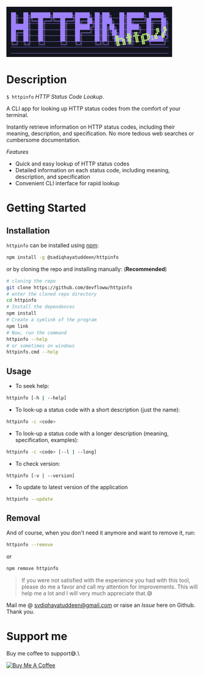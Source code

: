 ![logo](./src/assets/images/httpinfo-logo.png)
# Description
`$ httpinfo` _HTTP Status Code Lookup_.

A CLI app for looking up HTTP status codes from the comfort of your terminal.

Instantly retrieve information on HTTP status codes, including their meaning, description, and specification. No more tedious web searches or cumbersome documentation.

*Features*

- Quick and easy lookup of HTTP status codes
- Detailed information on each status code, including meaning, description, and specification
- Convenient CLI interface for rapid lookup

# Getting Started
## Installation
`httpinfo` can be installed using [npm](https://npmjs.com):
```bash
npm install -g @sadiqhayatuddeen/httpinfo
```
or by cloning the repo and installing manually: (__Recommended__)
```bash
# cloning the repo
git clone https://github.com/devfloww/httpinfo
# enter the cloned repo directory
cd httpinfo
# Install the dependences
npm install
# Create a symlink of the program
npm link
# Now, run the command
httpinfo --help
# or sometimes on windows 
httpinfo.cmd --help
```
## Usage
- To seek help:
```bash
httpinfo [-h | --help]
```
- To look-up a status code with a short description (just the name):
```bash
httpinfo -c <code>
```
- To look-up a status code with a longer description (meaning, specification, examples): 
```bash
httpinfo -c <code> [--l | --long]
```
- To check version:
```bash@sadiqhayatuddeen/httpinfo
httpinfo [-v | --version]
```
- To update to latest version of the application
```bash
httpinfo --update 
```
## Removal 
And of course, when you don't need it anymore and want to remove it, run:
```bash
httpinfo --remove
```
or 
```bash
npm remove httpinfo
```
> If you were not satisfied with the experience you had with this tool, please do me a favor and call my attention for improvements. This will help me a lot and I will very much appreciate that.😅

Mail me @ [svdiqhayatuddeen@gmail.com](mailto:svdiqhayatuddeen@gmail.com) or raise an _Issue_ here on Github. Thank you.

# Support me
Buy me coffee to support😅.\

<a href="https://buymeacoffee.com/devfloww" target="_blank"><img src="https://cdn.buymeacoffee.com/buttons/default-orange.png" alt="Buy Me A Coffee" height="41" width="174"></a>
